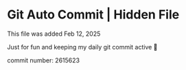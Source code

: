 # Git Auto Commit | Hidden File

This file was added Feb 12, 2025

Just for fun and keeping my daily git commit active 🤪

commit number: 2615623
